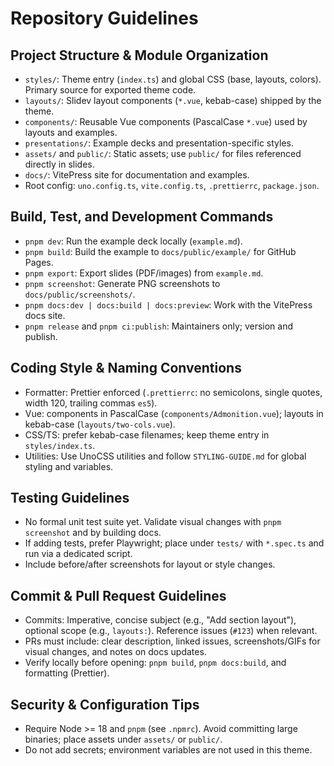 # Repository Guidelines

## Project Structure & Module Organization
- `styles/`: Theme entry (`index.ts`) and global CSS (base, layouts, colors). Primary source for exported theme code.
- `layouts/`: Slidev layout components (`*.vue`, kebab-case) shipped by the theme.
- `components/`: Reusable Vue components (PascalCase `*.vue`) used by layouts and examples.
- `presentations/`: Example decks and presentation-specific styles.
- `assets/` and `public/`: Static assets; use `public/` for files referenced directly in slides.
- `docs/`: VitePress site for documentation and examples.
- Root config: `uno.config.ts`, `vite.config.ts`, `.prettierrc`, `package.json`.

## Build, Test, and Development Commands
- `pnpm dev`: Run the example deck locally (`example.md`).
- `pnpm build`: Build the example to `docs/public/example/` for GitHub Pages.
- `pnpm export`: Export slides (PDF/images) from `example.md`.
- `pnpm screenshot`: Generate PNG screenshots to `docs/public/screenshots/`.
- `pnpm docs:dev | docs:build | docs:preview`: Work with the VitePress docs site.
- `pnpm release` and `pnpm ci:publish`: Maintainers only; version and publish.

## Coding Style & Naming Conventions
- Formatter: Prettier enforced (`.prettierrc`: no semicolons, single quotes, width 120, trailing commas `es5`).
- Vue: components in PascalCase (`components/Admonition.vue`); layouts in kebab-case (`layouts/two-cols.vue`).
- CSS/TS: prefer kebab-case filenames; keep theme entry in `styles/index.ts`.
- Utilities: Use UnoCSS utilities and follow `STYLING-GUIDE.md` for global styling and variables.

## Testing Guidelines
- No formal unit test suite yet. Validate visual changes with `pnpm screenshot` and by building docs.
- If adding tests, prefer Playwright; place under `tests/` with `*.spec.ts` and run via a dedicated script.
- Include before/after screenshots for layout or style changes.

## Commit & Pull Request Guidelines
- Commits: Imperative, concise subject (e.g., "Add section layout"), optional scope (e.g., `layouts:`). Reference issues (`#123`) when relevant.
- PRs must include: clear description, linked issues, screenshots/GIFs for visual changes, and notes on docs updates.
- Verify locally before opening: `pnpm build`, `pnpm docs:build`, and formatting (Prettier).

## Security & Configuration Tips
- Require Node >= 18 and `pnpm` (see `.npmrc`). Avoid committing large binaries; place assets under `assets/` or `public/`.
- Do not add secrets; environment variables are not used in this theme.
